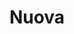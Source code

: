 ---
title: Nuova
date: 
draft: false

# descripcion
description : Argolla de plata pasante cierre italiano

materials: Plata 925

color: Plateado

dimensions: 1,8cm

code: 01-11-0479

type: "Aros"

categories: []

price: $1.640,00

# Images
# first image will be shown in the product page
images:
  # - image: "images/path_to_image"
  # La ubicacion de las imagenes es imagenes/Aros/Aros.Argollas/01-11-0479-nuova
  - image: "./images/aros/argollas/01-11-0479_a.JPG"
  - image: "./images/aros/argollas/01-11-0479_b.JPG"
  - image: "./images/aros/argollas/01-11-0479_c.jpg"
  - image: "./images/aros/argollas/01-11-0479_d.jpg"
---
